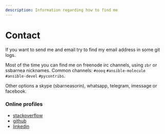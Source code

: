 ```yaml
---
description: Information regarding how to find me
---
```


# Contact

If you want to send me and email try to find my email address in some git logs.

Most of the time you can find me on freenode irc channels, using `zbr` or ssbarnea nicknames. Common channels: `#oooq` `#ansible-molecule` `#ansible-devel` `#pycontribs`.

Other options a skype \(sbarneasorin\), whatsapp, telegram, imessage or facebook.

### Online profiles

* [stackoverflow](https://stackoverflow.com/users/99834/sorin)
* [github](https://github.com/ssbarnea/)
* [linkedin](https://www.linkedin.com/in/sorinsbarnea/)



